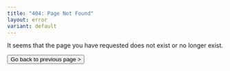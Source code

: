 ```yaml
---
title: "404: Page Not Found"
layout: error
variant: default
---
```


It seems that the page you have requested does not exist or no longer exist.

<button onclick="history.back()">Go back to previous page &gt;</button>